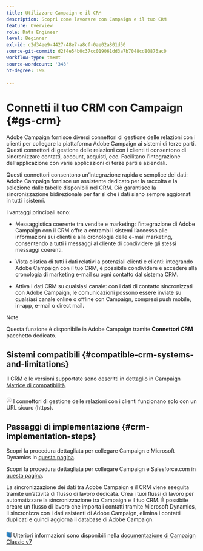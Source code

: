 ```yaml
---
title: Utilizzare Campaign e il CRM
description: Scopri come lavorare con Campaign e il tuo CRM
feature: Overview
role: Data Engineer
level: Beginner
exl-id: c2d34ee9-4427-48e7-a8cf-0ae02a801d50
source-git-commit: d2f4e54b0c37cc019061dd3a7b7048cd80876ac0
workflow-type: tm+mt
source-wordcount: '343'
ht-degree: 19%

---
```


# Connetti il tuo CRM con Campaign {#gs-crm}

Adobe Campaign fornisce diversi connettori di gestione delle relazioni con i clienti per collegare la piattaforma Adobe Campaign ai sistemi di terze parti. Questi connettori di gestione delle relazioni con i clienti ti consentono di sincronizzare contatti, account, acquisti, ecc. Facilitano l’integrazione dell’applicazione con varie applicazioni di terze parti e aziendali.

Questi connettori consentono un’integrazione rapida e semplice dei dati: Adobe Campaign fornisce un assistente dedicato per la raccolta e la selezione dalle tabelle disponibili nel CRM. Ciò garantisce la sincronizzazione bidirezionale per far sì che i dati siano sempre aggiornati in tutti i sistemi.

I vantaggi principali sono:

* Messaggistica coerente tra vendite e marketing: l’integrazione di Adobe Campaign con il CRM offre a entrambi i sistemi l’accesso alle informazioni sui clienti e alla cronologia delle e-mail marketing, consentendo a tutti i messaggi al cliente di condividere gli stessi messaggi coerenti.

* Vista olistica di tutti i dati relativi a potenziali clienti e clienti: integrando Adobe Campaign con il tuo CRM, è possibile condividere e accedere alla cronologia di marketing e-mail su ogni contatto dal sistema CRM.

* Attiva i dati CRM su qualsiasi canale: con i dati di contatto sincronizzati con Adobe Campaign, le comunicazioni possono essere inviate su qualsiasi canale online o offline con Campaign, compresi push mobile, in-app, e-mail o direct mail.


>[!NOTE]
>
>Questa funzione è disponibile in Adobe Campaign tramite **Connettori CRM** pacchetto dedicato.

## Sistemi compatibili {#compatible-crm-systems-and-limitations}

Il CRM e le versioni supportate sono descritti in dettaglio in Campaign [Matrice di compatibilità](../start/compatibility-matrix.md).

![](../assets/do-not-localize/speech.png)  I connettori di gestione delle relazioni con i clienti funzionano solo con un URL sicuro (https).

## Passaggi di implementazione {#crm-implementation-steps}

Scopri la procedura dettagliata per collegare Campaign e Microsoft Dynamics in [questa pagina](ac-ms-dyn.md).

Scopri la procedura dettagliata per collegare Campaign e Salesforce.com in [questa pagina](ac-sfdc.md).

La sincronizzazione dei dati tra Adobe Campaign e il CRM viene eseguita tramite un’attività di flusso di lavoro dedicata. Crea i tuoi flussi di lavoro per automatizzare la sincronizzazione tra Campaign e il tuo CRM. È possibile creare un flusso di lavoro che importa i contatti tramite Microsoft Dynamics, li sincronizza con i dati esistenti di Adobe Campaign, elimina i contatti duplicati e quindi aggiorna il database di Adobe Campaign.

![](../assets/do-not-localize/book.png) Ulteriori informazioni sono disponibili nella [documentazione di Campaign Classic v7](https://experienceleague.adobe.com/docs/campaign-classic/using/getting-started/connectors/crm-connectors/crm-data-sync.html?lang=en#getting-started)
